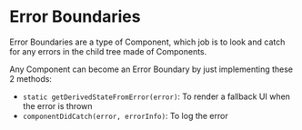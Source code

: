 # Error Boundaries

Error Boundaries are a type of Component, which job is to look and catch for any errors in the child tree made of Components.

Any Component can become an Error Boundary by just implementing these 2 methods:
- <code>static getDerivedStateFromError(error)</code>: To render a fallback UI when the error is thrown
- <code>componentDidCatch(error, errorInfo)</code>: To log the error